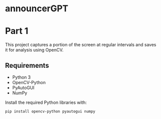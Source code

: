 # announcerGPT

# Part 1

This project captures a portion of the screen at regular intervals and saves it for analysis using OpenCV.

## Requirements

- Python 3
- OpenCV-Python
- PyAutoGUI
- NumPy

Install the required Python libraries with:

```sh
pip install opencv-python pyautogui numpy
